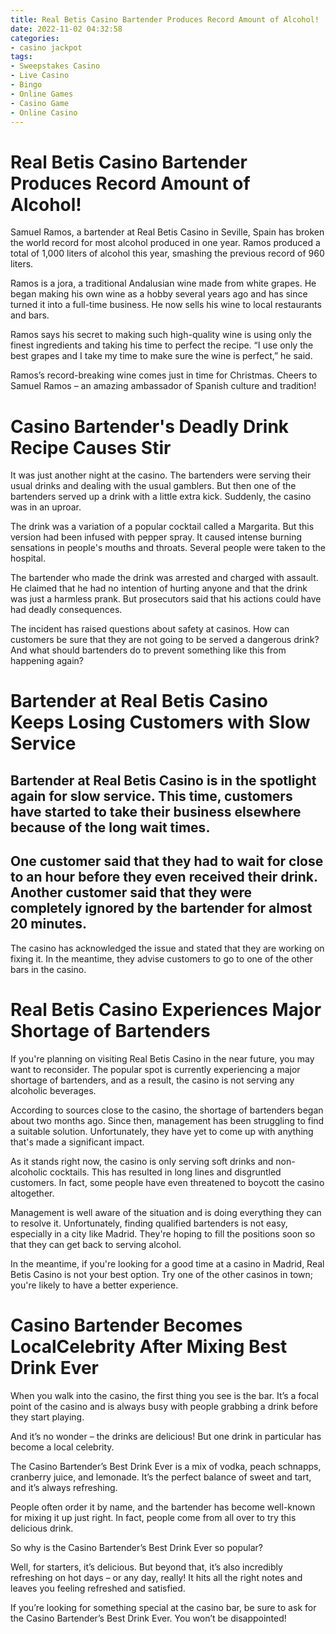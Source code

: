 ```yaml
---
title: Real Betis Casino Bartender Produces Record Amount of Alcohol!
date: 2022-11-02 04:32:58
categories:
- casino jackpot
tags:
- Sweepstakes Casino
- Live Casino
- Bingo
- Online Games
- Casino Game
- Online Casino
---
```



#  Real Betis Casino Bartender Produces Record Amount of Alcohol!

Samuel Ramos, a bartender at Real Betis Casino in Seville, Spain has broken the world record for most alcohol produced in one year. Ramos produced a total of 1,000 liters of alcohol this year, smashing the previous record of 960 liters.

Ramos is a jora, a traditional Andalusian wine made from white grapes. He began making his own wine as a hobby several years ago and has since turned it into a full-time business. He now sells his wine to local restaurants and bars.

Ramos says his secret to making such high-quality wine is using only the finest ingredients and taking his time to perfect the recipe. “I use only the best grapes and I take my time to make sure the wine is perfect,” he said.

Ramos’s record-breaking wine comes just in time for Christmas. Cheers to Samuel Ramos – an amazing ambassador of Spanish culture and tradition!

#  Casino Bartender's Deadly Drink Recipe Causes Stir

It was just another night at the casino. The bartenders were serving their usual drinks and dealing with the usual gamblers. But then one of the bartenders served up a drink with a little extra kick. Suddenly, the casino was in an uproar.

The drink was a variation of a popular cocktail called a Margarita. But this version had been infused with pepper spray. It caused intense burning sensations in people's mouths and throats. Several people were taken to the hospital.

The bartender who made the drink was arrested and charged with assault. He claimed that he had no intention of hurting anyone and that the drink was just a harmless prank. But prosecutors said that his actions could have had deadly consequences.

The incident has raised questions about safety at casinos. How can customers be sure that they are not going to be served a dangerous drink? And what should bartenders do to prevent something like this from happening again?

#  Bartender at Real Betis Casino Keeps Losing Customers with Slow Service

 ## Bartender at Real Betis Casino is in the spotlight again for slow service. This time, customers have started to take their business elsewhere because of the long wait times.

## One customer said that they had to wait for close to an hour before they even received their drink. Another customer said that they were completely ignored by the bartender for almost 20 minutes.

The casino has acknowledged the issue and stated that they are working on fixing it. In the meantime, they advise customers to go to one of the other bars in the casino.

#  Real Betis Casino Experiences Major Shortage of Bartenders

If you're planning on visiting Real Betis Casino in the near future, you may want to reconsider. The popular spot is currently experiencing a major shortage of bartenders, and as a result, the casino is not serving any alcoholic beverages.

According to sources close to the casino, the shortage of bartenders began about two months ago. Since then, management has been struggling to find a suitable solution. Unfortunately, they have yet to come up with anything that's made a significant impact.

As it stands right now, the casino is only serving soft drinks and non-alcoholic cocktails. This has resulted in long lines and disgruntled customers. In fact, some people have even threatened to boycott the casino altogether.

Management is well aware of the situation and is doing everything they can to resolve it. Unfortunately, finding qualified bartenders is not easy, especially in a city like Madrid. They're hoping to fill the positions soon so that they can get back to serving alcohol.

In the meantime, if you're looking for a good time at a casino in Madrid, Real Betis Casino is not your best option. Try one of the other casinos in town; you're likely to have a better experience.

#  Casino Bartender Becomes LocalCelebrity After Mixing Best Drink Ever

When you walk into the casino, the first thing you see is the bar. It’s a focal point of the casino and is always busy with people grabbing a drink before they start playing.

And it’s no wonder – the drinks are delicious! But one drink in particular has become a local celebrity.

The Casino Bartender’s Best Drink Ever is a mix of vodka, peach schnapps, cranberry juice, and lemonade. It’s the perfect balance of sweet and tart, and it’s always refreshing.

People often order it by name, and the bartender has become well-known for mixing it up just right. In fact, people come from all over to try this delicious drink.

So why is the Casino Bartender’s Best Drink Ever so popular?

Well, for starters, it’s delicious. But beyond that, it’s also incredibly refreshing on hot days – or any day, really! It hits all the right notes and leaves you feeling refreshed and satisfied.

If you’re looking for something special at the casino bar, be sure to ask for the Casino Bartender’s Best Drink Ever. You won’t be disappointed!
